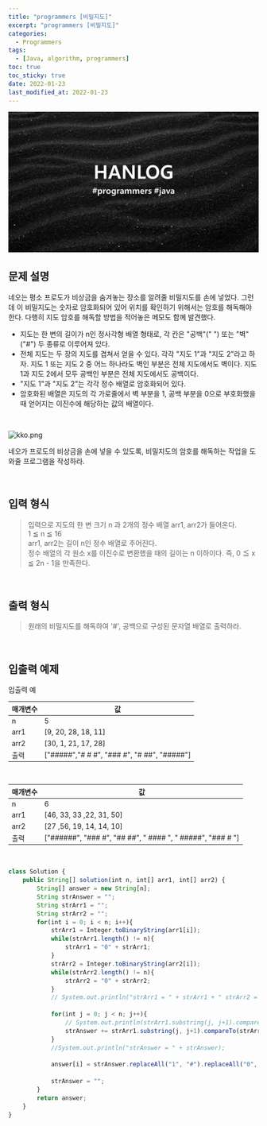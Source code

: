 ```yaml
---
title: "programmers [비밀지도]"
excerpt: "programmers [비밀지도]"
categories:
  - Programmers
tags:
  - [Java, algorithm, programmers]
toc: true
toc_sticky: true
date: 2022-01-23
last_modified_at: 2022-01-23
---
```


![HAN.jpg](/assets/images/programmers.png)

## 문제 설명

네오는 평소 프로도가 비상금을 숨겨놓는 장소를 알려줄 비밀지도를 손에 넣었다. 그런데 이 비밀지도는 숫자로 암호화되어 있어 위치를 확인하기 위해서는 암호를 해독해야 한다. 다행히 지도 암호를 해독할 방법을 적어놓은 메모도 함께 발견했다.

- 지도는 한 변의 길이가 n인 정사각형 배열 형태로, 각 칸은 "공백"(" ") 또는 "벽"("#") 두 종류로 이루어져 있다.
- 전체 지도는 두 장의 지도를 겹쳐서 얻을 수 있다. 각각 "지도 1"과 "지도 2"라고 하자. 지도 1 또는 지도 2 중 어느 하나라도 벽인 부분은 전체 지도에서도 벽이다. 지도 1과 지도 2에서 모두 공백인 부분은 전체 지도에서도 공백이다.
- "지도 1"과 "지도 2"는 각각 정수 배열로 암호화되어 있다.
- 암호화된 배열은 지도의 각 가로줄에서 벽 부분을 1, 공백 부분을 0으로 부호화했을 때 얻어지는 이진수에 해당하는 값의 배열이다.

<br>

![kko.png](https://images.velog.io/images/hongwr/post/56abe13e-c5a3-490f-8ada-3706bf891029/image.png)

네오가 프로도의 비상금을 손에 넣을 수 있도록, 비밀지도의 암호를 해독하는 작업을 도와줄 프로그램을 작성하라.

<br>

## 입력 형식

> 입력으로 지도의 한 변 크기 n 과 2개의 정수 배열 arr1, arr2가 들어온다.<br>
> 1 ≦ n ≦ 16<br>
> arr1, arr2는 길이 n인 정수 배열로 주어진다.<br>
> 정수 배열의 각 원소 x를 이진수로 변환했을 때의 길이는 n 이하이다. 즉, 0 ≦ x ≦ 2n - 1을 만족한다.

<br>

## 출력 형식

> 원래의 비밀지도를 해독하여 '#', 공백으로 구성된 문자열 배열로 출력하라.

<br>

## 입출력 예제

입출력 예

|매개변수|값|
|------|------|
|n|5|
|arr1|[9, 20, 28, 18, 11]|
|arr2|[30, 1, 21, 17, 28]|
|출력|["#####","# # #", "### #", "# ##", "#####"]|

<br>

|매개변수|값|
|------|------|
|n|6|
|arr1|[46, 33, 33 ,22, 31, 50]|
|arr2|[27 ,56, 19, 14, 14, 10]|
|출력|["######", "### #", "## ##", " #### ", " #####", "### # "]|

<br>

```js
class Solution {
    public String[] solution(int n, int[] arr1, int[] arr2) {
        String[] answer = new String[n];
        String strAnswer = "";
        String strArr1 = "";
        String strArr2 = "";
        for(int i = 0; i < n; i++){
            strArr1 = Integer.toBinaryString(arr1[i]);
            while(strArr1.length() != n){
                strArr1 = "0" + strArr1;
            }
            strArr2 = Integer.toBinaryString(arr2[i]);
            while(strArr2.length() != n){
                strArr2 = "0" + strArr2;
            }
            // System.out.println("strArr1 = " + strArr1 + " strArr2 = " + strArr2);
            
            for(int j = 0; j < n; j++){
                // System.out.println(strArr1.substring(j, j+1).compareTo(strArr2.substring(j, j+1)));
                strAnswer += strArr1.substring(j, j+1).compareTo(strArr2.substring(j, j+1)) > 0 ? strArr1.substring(j, j+1) : strArr2.substring(j, j+1);
            }
            //System.out.println("strAnswer = " + strAnswer);
            
            answer[i] = strAnswer.replaceAll("1", "#").replaceAll("0", " ");
            
            strAnswer = "";
        }
        return answer;
    }
}
```

